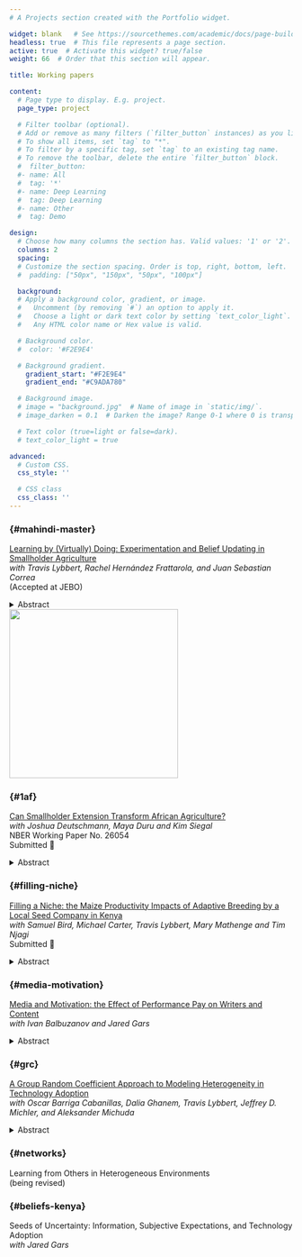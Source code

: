 ```yaml
---
# A Projects section created with the Portfolio widget.

widget: blank   # See https://sourcethemes.com/academic/docs/page-builder/
headless: true  # This file represents a page section.
active: true  # Activate this widget? true/false
weight: 66  # Order that this section will appear.

title: Working papers

content:
  # Page type to display. E.g. project.
  page_type: project

  # Filter toolbar (optional).
  # Add or remove as many filters (`filter_button` instances) as you like.
  # To show all items, set `tag` to "*".
  # To filter by a specific tag, set `tag` to an existing tag name.
  # To remove the toolbar, delete the entire `filter_button` block.
  #  filter_button:
  #- name: All
  #  tag: '*'
  #- name: Deep Learning
  #  tag: Deep Learning
  #- name: Other
  #  tag: Demo

design:
  # Choose how many columns the section has. Valid values: '1' or '2'.
  columns: 2
  spacing:
  # Customize the section spacing. Order is top, right, bottom, left.
  #  padding: ["50px", "150px", "50px", "100px"]

  background:
  # Apply a background color, gradient, or image.
  #   Uncomment (by removing `#`) an option to apply it.
  #   Choose a light or dark text color by setting `text_color_light`.
  #   Any HTML color name or Hex value is valid.

  # Background color.
  #  color: '#F2E9E4'

  # Background gradient.
    gradient_start: "#F2E9E4"
    gradient_end: "#C9ADA780"

  # Background image.
  # image = "background.jpg"  # Name of image in `static/img/`.
  # image_darken = 0.1  # Darken the image? Range 0-1 where 0 is transparent and 1 is opaque.

  # Text color (true=light or false=dark).
  # text_color_light = true  

advanced:
  # Custom CSS.
  css_style: ''

  # CSS class
  css_class: ''
---
```


### {#mahindi-master}
[Learning by (Virtually) Doing: Experimentation and Belief Updating in Smallholder Agriculture](files/TLHC2020.pdf)<br>
_with Travis Lybbert, Rachel Hernández Frattarola, and Juan Sebastian Correa_ <br>
(Accepted at JEBO)
<details><summary>Abstract</summary>  
In much of sub-Saharan Africa, soil quality heterogeneity hampers farmer   learning about the returns to different inputs. This can partly explain   why we observe  limited adoption of improved inputs in the region. We study how Kenyan   farmers respond to an interactive app that enables them to discover   agricultural input returns on a virtual plot that is calibrated to   resemble their own. Farmers update both their beliefs and behaviors after   engaging with the virtual learning app. Additionally, farmers revise their   beliefs  upwards after using the app. In an incentive-compatible experiment,   farmers receive an input budget from the research team, which they can   allocate across farm inputs. After they play several virtual seasons on   the app, they have the opportunity to update these allocations. Farmers   revise their input allocations along several dimensions after the virtual  learning experience. As evidence that these adjustments emerge from real   learning, we show that farmers with the highest predicted returns to lime--  -an unfamiliar input in this region--increase their lime orders more than   others. Our results suggest that engagement with a personalized virtual   platform can induce real learning and enhance  farmers' beliefs and  technology choices.
</details>
<div><img src="media/mm_screenshot.png" style="float;width:300px;">
</div>

### {#1af}
[Can Smallholder Extension Transform African Agriculture?](https://www.nber.org/papers/w26054)<br>
_with Joshua Deutschmann, Maya Duru and Kim Siegal_ <br>
NBER Working Paper No. 26054
<br>
Submitted :crossed_fingers:
<details><summary>Abstract</summary>
  Agricultural productivity in Sub-Saharan Africa lags behind all
  other regions of the world. Decades of investment in agricultural research and extension have yielded more
  evidence on what fails than on what works---especially for the small-scale producers
  who dominate the sector.
  We study a program that targets multiple constraints to productivity at   once,
  similar to anti-poverty "graduation" interventions. Analyzing a randomized   controlled trial in western
  Kenya, we find that participation causes statistically and economically
  significant gains in output, yields, and profits. In our preferred
  specification, the program increases maize production by 26% and profits by
  16%. The program increases yields uniformly across the sample,
  while treatment effects on total output and profit impacts are slightly
  attenuated at the top end of the distribution.
  </details>

### {#filling-niche}
[Filling a Niche: the Maize Productivity Impacts of
Adaptive Breeding by a Local Seed Company in Kenya](files/BCLMNT_2020.pdf)<br>
_with Samuel Bird, Michael Carter, Travis Lybbert, Mary Mathenge and Tim Njagi_ <br>
Submitted :crossed_fingers:
<details><summary>Abstract</summary>
  This paper explores the idea that competitive seed systems may underserve
  farmers in small agro-ecological niches, leaving those farmers less productive and poorer than they need be.
  We develop a theoretical model of the confluence of demand and supply factors that can result in such an equilibrium.
  We then empirically study the disruption of the maize seed market in Western Kenya that took place when public sector foundation breeding and social impact investment capital together allowed a local seed company to expand and target the area with adaptively-bred maize varieties.
  A three-year RCT reveals that these seed varieties increased farmer yields and revenues, both for better-resourced farmers (who used non-adapted hybrids
  and fertilizer prior to the intervention) as well less well-resourced farmers (who did not).
  This theoretical and empirical evidence suggests news ways for thinking about seeds systems in areas typified by high levels of agro-ecological heterogeneity.
  </details>

### {#media-motivation}
[Media and Motivation: the Effect of
Performance Pay on Writers and Content](files/BGT2020.pdf)<br>
_with Ivan Balbuzanov and Jared Gars_
  <details><summary>Abstract</summary>
  We study how incentives for journalists affect the quantity, quality, and composition of online
  media content. We report results from a field experiment within an online news firm in Kenya.
  Writers were randomly allocated to earn a piece-rate per article published or to a pay-per-view
  (PPV) contract. The PPV contract induced writers to produce more "popular" articles, but
  writers chose to submit fewer articles. Specifically, the PPV contract resulted in a 120% increase
  in total pageviews, a 180% increase in pageviews per article, and a 40% reduction in the number
  of articles produced. In line with our theoretical predictions, the effect on article quantity
  is concentrated among risk averse writers. Further, when given a choice, risk-averse writers
  tend to select out of the output-based contract. We also document changes along multiple
  non-incentivized dimensions of news production: writers shift away from producing local news
  towards national-level news. We see limited changes in article quality or in the prevalence of
  clickbait. Our study suggests that output-based incentive contracts have substantial implications
  for journalists' effort and content choices, and more broadly for selection into risky "gig work."
  </details>

### {#grc}
[A Group Random Coefficient Approach to Modeling Heterogeneity in Technology Adoption](files/TGBLMM2020)<br>
_with Oscar Barriga Cabanillas, Dalia
Ghanem, Travis Lybbert, Jeffrey D. Michler, and Aleksander Michuda_
  <details><summary>Abstract</summary>
  Our paper revisits the econometric model that Suri (2011) (S2011) used in her study of heterogeneous returns to agricultural technology adoption. We propose an alternative group random coefficient (GRC) estimation strategy and revisit the empirical puzzle of why relatively
  few sub-Saharan farmers adopt modern technologies. Drawing on recent developments in the
  nonparametric panel identification literature, we start with an unrestricted GRC model that
  nonparametrically identifies the returns to adoption under time homogeneity. We show that the
  parameters of the S2011 correlated random coefficient model (CRC) can be identified from a
  restricted version of the GRC method. Specifically, the model in S2011 implies a key restriction
  that we call linearity in comparative advantage (LCA). Our unrestricted GRC model can be
  used to detect identification concerns for key structural parameters from the CRC model. We
  illustrate our method using the same data set as the original study andnd that the motivating
  empirical puzzle remains unsolved.
  </details>

### {#networks}
Learning from Others in Heterogeneous Environments <br>
(being revised)

### {#beliefs-kenya}
Seeds of Uncertainty: Information, Subjective Expectations, and Technology Adoption<br>
_with Jared Gars_
